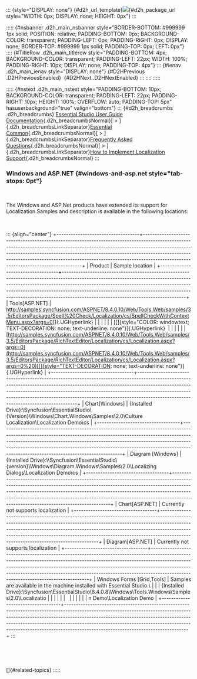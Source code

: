 ::: {style="DISPLAY: none"}
[](ms-xhelp:///?Id=d2h_url_template){#d2h_url_template}![](!package_url!){#d2h_package_url style="WIDTH: 0px; DISPLAY: none; HEIGHT: 0px"}
:::

::::: {#nsbanner .d2h_main_nsbanner style="BORDER-BOTTOM: #999999 1px solid; POSITION: relative; PADDING-BOTTOM: 0px; BACKGROUND-COLOR: transparent; PADDING-LEFT: 0px; PADDING-RIGHT: 0px; DISPLAY: none; BORDER-TOP: #999999 1px solid; PADDING-TOP: 0px; LEFT: 0px"}
:::: {#TitleRow .d2h_main_titlerow style="PADDING-BOTTOM: 4px; BACKGROUND-COLOR: transparent; PADDING-LEFT: 22px; WIDTH: 100%; PADDING-RIGHT: 10px; DISPLAY: none; PADDING-TOP: 4px"}
::: {#ienav .d2h_main_ienav style="DISPLAY: none"}
[](ms-xhelp:///?Id=a2071daa-56d8-44d1-acea-00b126de4238){#D2HPrevious .D2HPreviousEnabled}  [](ms-xhelp:///?Id=ed5a75d7-66ec-4f9a-b76d-4ca8ef330296){#D2HNext .D2HNextEnabled}
:::
::::
:::::

::::: {#nstext .d2h_main_nstext style="PADDING-BOTTOM: 10px; BACKGROUND-COLOR: transparent; PADDING-LEFT: 22px; PADDING-RIGHT: 10px; HEIGHT: 100%; OVERFLOW: auto; PADDING-TOP: 5px" hasuserbackground="true" valign="bottom"}
::: {#d2h_breadcrumbs .d2h_breadcrumbs}
[Essential Studio User Guide Documentation](ms-xhelp:///?Id=12457748-09e3-4d74-a240-8e049cedf030){.d2h_breadcrumbsNormal}[ \> ]{.d2h_breadcrumbsLinkSeparator}[Essential Common](ms-xhelp:///?Id=2bfe10b6-fac1-4f91-a173-04db314f10c3){.d2h_breadcrumbsNormal}[ \> ]{.d2h_breadcrumbsLinkSeparator}[Frequently Asked Questions](ms-xhelp:///?Id=8c0b82fa-382a-437e-9ce1-9b9ffd3f2ead){.d2h_breadcrumbsNormal}[ \> ]{.d2h_breadcrumbsLinkSeparator}[How to Implement Localization Support](ms-xhelp:///?Id=7c104b30-cfaa-4a58-a14e-9015a1f96ad4){.d2h_breadcrumbsNormal}
:::

### Windows and ASP.NET {#windows-and-asp.net style="tab-stops: 0pt"}

 

The Windows and ASP.Net products have extended its support for Localization.Samples and description is available in the following locations.

 

::: {align="center"}
+-----------------------------------+----------------------------------------------------------------------------------------------------------------------------------------------------------------------------------------------------------------------------------------------------------------------------------------------------------------------------------------------------------------------------+
| Product                           | Sample location                                                                                                                                                                                                                                                                                                                                                            |
+-----------------------------------+----------------------------------------------------------------------------------------------------------------------------------------------------------------------------------------------------------------------------------------------------------------------------------------------------------------------------------------------------------------------------+
| Tools\[ASP.NET\]                  | <http://samples.syncfusion.com/ASPNET/8.4.0.10/Web/Tools.Web/samples/3.5/EditorsPackage/Spell%20Check/Localization/cs/SpellCheckWithContextMenu.aspx?args=0>[]{.UGHyperlink}                                                                                                                                                                                               |
|                                   |                                                                                                                                                                                                                                                                                                                                                                            |
|                                   | [[]{style="COLOR: windowtext; TEXT-DECORATION: none; text-underline: none"}]{.UGHyperlink}                                                                                                                                                                                                                                                                                 |
|                                   |                                                                                                                                                                                                                                                                                                                                                                            |
|                                   | [http://samples.syncfusion.com/ASPNET/8.4.0.10/Web/Tools.Web/samples/3.5/EditorsPackage/RichTextEditor/Localization/cs/Localization.aspx?args=0](http://samples.syncfusion.com/ASPNET/8.4.0.10/Web/Tools.Web/samples/3.5/EditorsPackage/RichTextEditor/Localization/cs/Localization.aspx?args=0%20)[[]{style="TEXT-DECORATION: none; text-underline: none"}]{.UGHyperlink} |
+-----------------------------------+----------------------------------------------------------------------------------------------------------------------------------------------------------------------------------------------------------------------------------------------------------------------------------------------------------------------------------------------------------------------------+
| Chart\[Windows\]                  | {Installed Drive}:\\Syncfusion\\EssentialStudio\\{Version}\\Windows\\Chart.Windows\\Samples\\2.0\\Culture Localization\\Localization Demo\\cs                                                                                                                                                                                                                              |
+-----------------------------------+----------------------------------------------------------------------------------------------------------------------------------------------------------------------------------------------------------------------------------------------------------------------------------------------------------------------------------------------------------------------------+
| Diagram \[Windows\]               | {Installed Drive}:\\\\Syncfusion\\EssentialStudio\\{version}\\Windows\\Diagram.Windows\\Samples\\2.0\\Localizing Dialogs\\Localization Demo\\cs                                                                                                                                                                                                                            |
+-----------------------------------+----------------------------------------------------------------------------------------------------------------------------------------------------------------------------------------------------------------------------------------------------------------------------------------------------------------------------------------------------------------------------+
| Chart\[ASP.NET\]                  | Currently not supports localization                                                                                                                                                                                                                                                                                                                                        |
+-----------------------------------+----------------------------------------------------------------------------------------------------------------------------------------------------------------------------------------------------------------------------------------------------------------------------------------------------------------------------------------------------------------------------+
| Diagram\[ASP.NET\]                | Currently not supports localization                                                                                                                                                                                                                                                                                                                                        |
+-----------------------------------+----------------------------------------------------------------------------------------------------------------------------------------------------------------------------------------------------------------------------------------------------------------------------------------------------------------------------------------------------------------------------+
| Windows Forms \[Grid,Tools\]      | Samples are available in the machine installed with Essential Studio.\                                                                                                                                                                                                                                                                                                     |
|                                   | {Installed Drive}:\\Syncfusion\\EssentialStudio\\8.4.0.8\\Windows\\Tools.Windows\\Samples\\2.0\\Localizatio                                                                                                                                                                                                                                                                |
|                                   |                                                                                                                                                                                                                                                                                                                                                                            |
|                                   |                                                                                                                                                                                                                                                                                                                                                                            |
|                                   |                                                                                                                                                                                                                                                                                                                                                                            |
|                                   | n Demo\\Localization Demo                                                                                                                                                                                                                                                                                                                                                  |
+-----------------------------------+----------------------------------------------------------------------------------------------------------------------------------------------------------------------------------------------------------------------------------------------------------------------------------------------------------------------------------------------------------------------------+
:::

 

 

[]{#related-topics}
:::::
